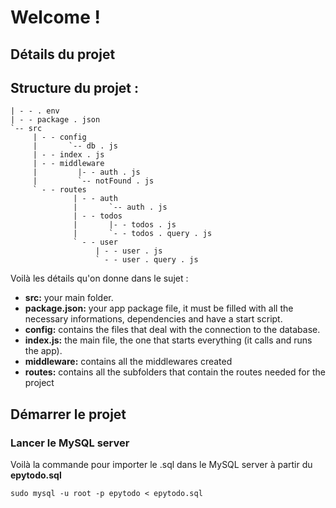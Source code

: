 # Welcome !

## Détails du projet

## Structure du projet :

```
| - - . env
| - - package . json
`-- src
     | - - config
     |       `-- db . js
     | - - index . js
     | - - middleware
     |         |- - auth . js
     |         `-- notFound . js
     ` - - routes
              | - - auth
              |       `-- auth . js
              | - - todos
              |       |- - todos . js
              |       `- - todos . query . js
              ` - - user
                   | - - user . js
                   ` - - user . query . js
```

Voilà les détails qu'on donne dans le sujet : 

 - **src:** your main folder.
 - **package.json:** your app package file, it must be filled with all the necessary informations, dependencies and have a start script.
 - **config:** contains the files that deal with the connection to the database.
 - **index.js:** the main file, the one that starts everything (it calls and runs the app).
 - **middleware:** contains all the middlewares created
 - **routes:** contains all the subfolders that contain the routes needed for the project

## Démarrer le projet

### Lancer le MySQL server

Voilà la commande pour importer le .sql dans le MySQL server à partir du **epytodo.sql**

```sudo mysql -u root -p epytodo < epytodo.sql```